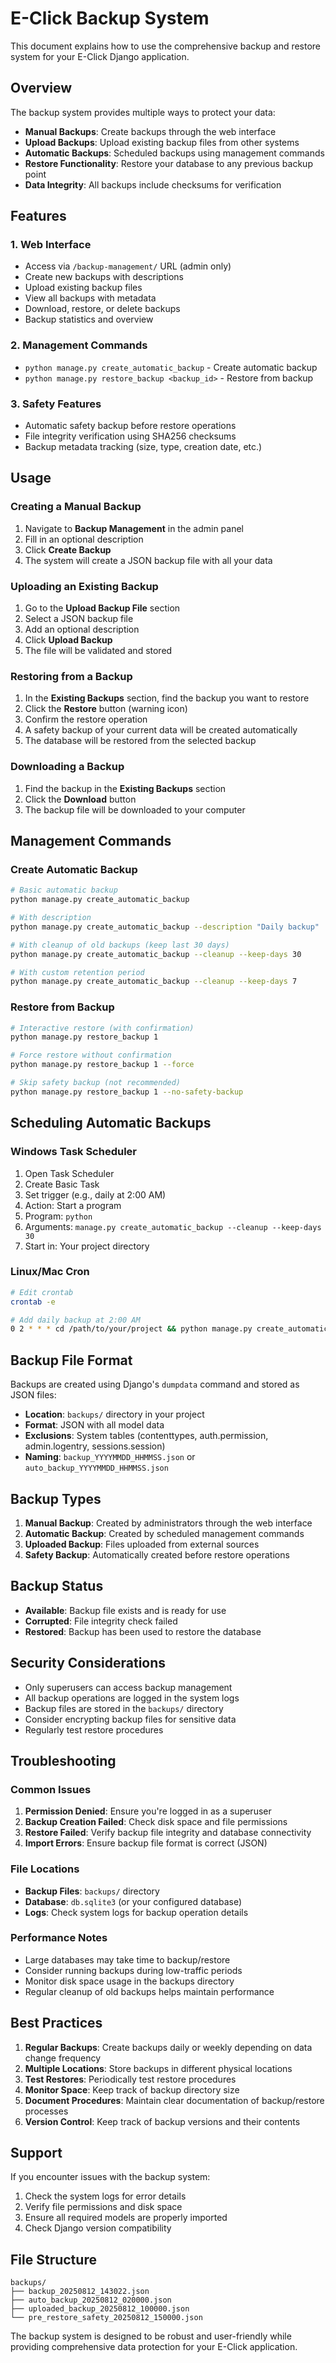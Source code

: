 # E-Click Backup System

This document explains how to use the comprehensive backup and restore system for your E-Click Django application.

## Overview

The backup system provides multiple ways to protect your data:
- **Manual Backups**: Create backups through the web interface
- **Upload Backups**: Upload existing backup files from other systems
- **Automatic Backups**: Scheduled backups using management commands
- **Restore Functionality**: Restore your database to any previous backup point
- **Data Integrity**: All backups include checksums for verification

## Features

### 1. Web Interface
- Access via `/backup-management/` URL (admin only)
- Create new backups with descriptions
- Upload existing backup files
- View all backups with metadata
- Download, restore, or delete backups
- Backup statistics and overview

### 2. Management Commands
- `python manage.py create_automatic_backup` - Create automatic backup
- `python manage.py restore_backup <backup_id>` - Restore from backup

### 3. Safety Features
- Automatic safety backup before restore operations
- File integrity verification using SHA256 checksums
- Backup metadata tracking (size, type, creation date, etc.)

## Usage

### Creating a Manual Backup

1. Navigate to **Backup Management** in the admin panel
2. Fill in an optional description
3. Click **Create Backup**
4. The system will create a JSON backup file with all your data

### Uploading an Existing Backup

1. Go to the **Upload Backup File** section
2. Select a JSON backup file
3. Add an optional description
4. Click **Upload Backup**
5. The file will be validated and stored

### Restoring from a Backup

1. In the **Existing Backups** section, find the backup you want to restore
2. Click the **Restore** button (warning icon)
3. Confirm the restore operation
4. A safety backup of your current data will be created automatically
5. The database will be restored from the selected backup

### Downloading a Backup

1. Find the backup in the **Existing Backups** section
2. Click the **Download** button
3. The backup file will be downloaded to your computer

## Management Commands

### Create Automatic Backup

```bash
# Basic automatic backup
python manage.py create_automatic_backup

# With description
python manage.py create_automatic_backup --description "Daily backup"

# With cleanup of old backups (keep last 30 days)
python manage.py create_automatic_backup --cleanup --keep-days 30

# With custom retention period
python manage.py create_automatic_backup --cleanup --keep-days 7
```

### Restore from Backup

```bash
# Interactive restore (with confirmation)
python manage.py restore_backup 1

# Force restore without confirmation
python manage.py restore_backup 1 --force

# Skip safety backup (not recommended)
python manage.py restore_backup 1 --no-safety-backup
```

## Scheduling Automatic Backups

### Windows Task Scheduler

1. Open Task Scheduler
2. Create Basic Task
3. Set trigger (e.g., daily at 2:00 AM)
4. Action: Start a program
5. Program: `python`
6. Arguments: `manage.py create_automatic_backup --cleanup --keep-days 30`
7. Start in: Your project directory

### Linux/Mac Cron

```bash
# Edit crontab
crontab -e

# Add daily backup at 2:00 AM
0 2 * * * cd /path/to/your/project && python manage.py create_automatic_backup --cleanup --keep-days 30
```

## Backup File Format

Backups are created using Django's `dumpdata` command and stored as JSON files:
- **Location**: `backups/` directory in your project
- **Format**: JSON with all model data
- **Exclusions**: System tables (contenttypes, auth.permission, admin.logentry, sessions.session)
- **Naming**: `backup_YYYYMMDD_HHMMSS.json` or `auto_backup_YYYYMMDD_HHMMSS.json`

## Backup Types

1. **Manual Backup**: Created by administrators through the web interface
2. **Automatic Backup**: Created by scheduled management commands
3. **Uploaded Backup**: Files uploaded from external sources
4. **Safety Backup**: Automatically created before restore operations

## Backup Status

- **Available**: Backup file exists and is ready for use
- **Corrupted**: File integrity check failed
- **Restored**: Backup has been used to restore the database

## Security Considerations

- Only superusers can access backup management
- All backup operations are logged in the system logs
- Backup files are stored in the `backups/` directory
- Consider encrypting backup files for sensitive data
- Regularly test restore procedures

## Troubleshooting

### Common Issues

1. **Permission Denied**: Ensure you're logged in as a superuser
2. **Backup Creation Failed**: Check disk space and file permissions
3. **Restore Failed**: Verify backup file integrity and database connectivity
4. **Import Errors**: Ensure backup file format is correct (JSON)

### File Locations

- **Backup Files**: `backups/` directory
- **Database**: `db.sqlite3` (or your configured database)
- **Logs**: Check system logs for backup operation details

### Performance Notes

- Large databases may take time to backup/restore
- Consider running backups during low-traffic periods
- Monitor disk space usage in the backups directory
- Regular cleanup of old backups helps maintain performance

## Best Practices

1. **Regular Backups**: Create backups daily or weekly depending on data change frequency
2. **Multiple Locations**: Store backups in different physical locations
3. **Test Restores**: Periodically test restore procedures
4. **Monitor Space**: Keep track of backup directory size
5. **Document Procedures**: Maintain clear documentation of backup/restore processes
6. **Version Control**: Keep track of backup versions and their contents

## Support

If you encounter issues with the backup system:
1. Check the system logs for error details
2. Verify file permissions and disk space
3. Ensure all required models are properly imported
4. Check Django version compatibility

## File Structure

```
backups/
├── backup_20250812_143022.json
├── auto_backup_20250812_020000.json
├── uploaded_backup_20250812_100000.json
└── pre_restore_safety_20250812_150000.json
```

The backup system is designed to be robust and user-friendly while providing comprehensive data protection for your E-Click application.
